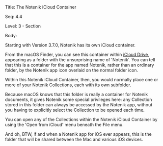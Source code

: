 Title:  The Notenik iCloud Container

Seq:    4.4

Level:  3 - Section

Body: 

Starting with Version 3.7.0, Notenik has its own iCloud container. 

From the macOS Finder, you can see this container within [iCloud Drive][id], appearing as a folder with the unsurprising name of 'Notenik'. You can tell that this is a container for the app named Notenik, rather than an ordinary folder, by the Notenik app icon overlaid on the normal folder icon. 

Within this Notenik iCloud Container, then, you would normally place one or more of your Notenik Collections, each with its own subfolder. 

Because macOS knows that this folder is really a container for Notenik documents, it gives Notenik some special privileges here: any Collection stored in this folder can always be accessed by the Notenik app, without you having to explicitly select the Collection to be opened each time. 

You can open any of the Collections within the Notenik iCloud Container by using the 'Open from iCloud' menu beneath the File menu.  

And oh, BTW, if and when a Notenik app for iOS ever appears, this is the folder that will be shared between the Mac and various iOS devices. 

[id]: https://support.apple.com/en-us/HT201104
